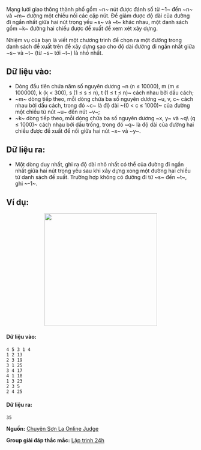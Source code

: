 Mạng lưới giao thông thành phố gồm ~n~ nút được đánh số từ ~1~ đến ~n~ và ~m~ đường một chiều nối các cặp nút. Để giảm được độ dài của đường đi ngắn nhất giữa hai nút trọng yếu ~s~ và ~t~ khác nhau, một danh sách gồm ~k~ đường hai chiều được đề xuất để xem xét xây dựng.

Nhiệm vụ của bạn là viết một chương trình để chọn ra một đường trong danh sách đề xuất trên để xây dựng sao cho độ dài đường đi ngắn nhất giữa ~s~ và ~t~ (từ ~s~ tới ~t~) là nhỏ nhất.

## Dữ liệu vào:
- Dòng đầu tiên chứa năm số nguyên dương ~n (n ≤ 10000), m (m ≤ 100000), k (k < 300), s (1 ≤ s ≤ n), t (1 ≤ t ≤ n)~ cách nhau bởi dấu cách;
- ~m~ dòng tiếp theo, mỗi dòng chứa ba số nguyên dương ~u, v, c~ cách nhau bởi dấu cách, trong đó ~c~ là độ dài ~(0 < c ≤ 1000)~ của đường một chiều từ nút ~u~ đến nút ~v~;
- ~k~ dòng tiếp theo, mỗi dòng chứa ba số nguyên dương ~x, y~ và ~q\ (q ≤ 1000)~ cách nhau bởi dấu trống, trong đó ~q~ là độ dài của đường hai chiều được đề xuất để nối giữa hai nút ~x~ và ~y~.

## Dữ liệu ra:
- Một dòng duy nhất, ghi ra độ dài nhỏ nhất có thể của đường đi ngắn nhất giữa hai nút trọng yếu sau khi xây dựng xong một đường hai chiều từ danh sách đề xuất. Trường hợp không có đường đi từ ~s~ đến ~t~, ghi ~-1~.

## Ví dụ:
<center><img src="/images/problems/598/MANGGT.svg" width=300px /></center>

#### Dữ liệu vào:
```
4 5 3 1 4
1 2 13
2 3 19
3 1 25
3 4 17
4 1 18
1 3 23
2 3 5
2 4 25
```

#### Dữ liệu ra:
```
35
```
**Nguồn:** [Chuyên Sơn La Online Judge](http://csloj.ddns.net/)

**Group giải đáp thắc mắc:** [Lập trình 24h](https://www.facebook.com/groups/1386904321519984)
